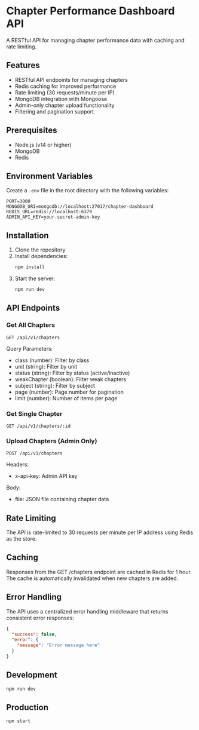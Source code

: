 # Chapter Performance Dashboard API

A RESTful API for managing chapter performance data with caching and rate limiting.

## Features

- RESTful API endpoints for managing chapters
- Redis caching for improved performance
- Rate limiting (30 requests/minute per IP)
- MongoDB integration with Mongoose
- Admin-only chapter upload functionality
- Filtering and pagination support

## Prerequisites

- Node.js (v14 or higher)
- MongoDB
- Redis

## Environment Variables

Create a `.env` file in the root directory with the following variables:

```env
PORT=3000
MONGODB_URI=mongodb://localhost:27017/chapter-dashboard
REDIS_URL=redis://localhost:6379
ADMIN_API_KEY=your-secret-admin-key
```

## Installation

1. Clone the repository
2. Install dependencies:
   ```bash
   npm install
   ```
3. Start the server:
   ```bash
   npm run dev
   ```

## API Endpoints

### Get All Chapters
```
GET /api/v1/chapters
```
Query Parameters:
- class (number): Filter by class
- unit (string): Filter by unit
- status (string): Filter by status (active/inactive)
- weakChapter (boolean): Filter weak chapters
- subject (string): Filter by subject
- page (number): Page number for pagination
- limit (number): Number of items per page

### Get Single Chapter
```
GET /api/v1/chapters/:id
```

### Upload Chapters (Admin Only)
```
POST /api/v1/chapters
```
Headers:
- x-api-key: Admin API key

Body:
- file: JSON file containing chapter data

## Rate Limiting

The API is rate-limited to 30 requests per minute per IP address using Redis as the store.

## Caching

Responses from the GET /chapters endpoint are cached in Redis for 1 hour. The cache is automatically invalidated when new chapters are added.

## Error Handling

The API uses a centralized error handling middleware that returns consistent error responses:

```json
{
  "success": false,
  "error": {
    "message": "Error message here"
  }
}
```

## Development

```bash
npm run dev
```

## Production

```bash
npm start
``` 